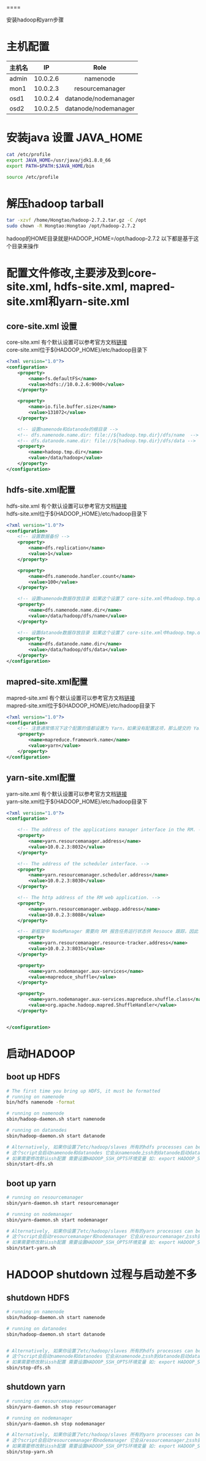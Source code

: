 ====

安装hadoop和yarn步骤

# 主机配置

| 主机名      | IP          | Role                 |
| ----------- |:-----------:| :------------------: |
| admin       | 10.0.2.6    | namenode             |
| mon1        | 10.0.2.3    | resourcemanager      |
| osd1        | 10.0.2.4    | datanode/nodemanager |
| osd2        | 10.0.2.5    | datanode/nodemanager |

# 安装java 设置 JAVA_HOME
```sh
cat /etc/profile
export JAVA_HOME=/usr/java/jdk1.8.0_66
export PATH=$PATH:$JAVA_HOME/bin

source /etc/profile
```
# 解压hadoop tarball
```sh
tar -xzvf /home/Hongtao/hadoop-2.7.2.tar.gz -C /opt
sudo chown -R Hongtao:Hongtao /opt/hadoop-2.7.2
```
hadoop的HOME目录就是HADOOP_HOME=/opt/hadoop-2.7.2 以下都是基于这个目录来操作

# 配置文件修改,主要涉及到core-site.xml, hdfs-site.xml, mapred-site.xml和yarn-site.xml

## core-site.xml 设置

core-site.xml 有个默认设置可以参考官方文档[链接](http://hadoop.apache.org/docs/current/hadoop-project-dist/hadoop-common/ClusterSetup.html)  
core-site.xml位于${HADOOP_HOME}/etc/hadoop目录下

```xml
<?xml version="1.0"?>
<configuration>
    <property>
        <name>fs.defaultFS</name>
        <value>hdfs://10.0.2.6:9000</value>
    </property>

    <property>
        <name>io.file.buffer.size</name>
        <value>131072</value>
    </property>

    <!-- 设置namenode和datanode的根目录 -->
    <!-- dfs.namenode.name.dir: file://${hadoop.tmp.dir}/dfs/name  -->
    <!-- dfs.datanode.name.dir: file://${hadoop.tmp.dir}/dfs/data -->
    <property>
        <name>hadoop.tmp.dir</name>
        <value>/data/hadoop</value>
    </property>
</configuration>
```

## hdfs-site.xml配置
hdfs-site.xml 有个默认设置可以参考官方文档[链接](http://hadoop.apache.org/docs/current/hadoop-project-dist/hadoop-common/ClusterSetup.html)  
hdfs-site.xml位于${HADOOP_HOME}/etc/hadoop目录下

```xml
<?xml version="1.0"?>
<configuration>
    <!-- 设置数据备份 -->
    <property>
        <name>dfs.replication</name>
        <value>1</value>
    </property>

    <property>
        <name>dfs.namenode.handler.count</name>
        <value>100</value>
    </property>

    <!-- 设置namenode数据存放目录 如果这个设置了 core-site.xml中hadoop.tmp.dir可以不用设置 -->
    <property>
        <name>dfs.namenode.name.dir</name>
        <value>/data/hadoop/dfs/name</value>
    </property>

    <!-- 设置datanode数据存放目录 如果这个设置了 core-site.xml中hadoop.tmp.dir可以不用设置 -->
    <property>
        <name>dfs.datanode.name.dir</name>
        <value>/data/hadoop/dfs/data</value>
    </property>
</configuration>

```

## mapred-site.xml配置
mapred-site.xml 有个默认设置可以参考官方文档[链接](http://hadoop.apache.org/docs/current/hadoop-project-dist/hadoop-common/ClusterSetup.html)  
mapred-site.xml位于${HADOOP_HOME}/etc/hadoop目录下
```xml
<?xml version="1.0"?>
<configuration>
    <!-- 注意通常情况下这个配置的值都设置为 Yarn，如果没有配置这项，那么提交的 Yarn job 只会运行在local模式，而不是分布式模式 -->
    <property>
        <name>mapreduce.framework.name</name>
        <value>yarn</value>
    </property>
</configuration>
```

## yarn-site.xml配置

yarn-site.xml 有个默认设置可以参考官方文档[链接](http://hadoop.apache.org/docs/current/hadoop-project-dist/hadoop-common/ClusterSetup.html)  
yarn-site.xml位于${HADOOP_HOME}/etc/hadoop目录下

```xml
<?xml version="1.0"?>
<configuration>

    <!-- The address of the applications manager interface in the RM. -->
    <property>
        <name>yarn.resourcemanager.address</name>
        <value>10.0.2.3:8032</value>
    </property>

    <!-- The address of the scheduler interface. -->
    <property>
        <name>yarn.resourcemanager.scheduler.address</name>
        <value>10.0.2.3:8030</value>
    </property>

    <!-- The http address of the RM web application. -->
    <property>
        <name>yarn.resourcemanager.webapp.address</name>
        <value>10.0.2.3:8088</value>
    </property>

    <!-- 新框架中 NodeManager 需要向 RM 报告任务运行状态供 Resouce 跟踪，因此 NodeManager 节点主机需要知道 RM 主机的 tracker 接口地址 -->
    <property>
        <name>yarn.resourcemanager.resource-tracker.address</name>
        <value>10.0.2.3:8031</value>
    </property>

    <property>
        <name>yarn.nodemanager.aux-services</name>
        <value>mapreduce_shuffle</value>
    </property>

    <property>
        <name>yarn.nodemanager.aux-services.mapreduce.shuffle.class</name>
        <value>org.apache.hadoop.mapred.ShuffleHandler</value>
    </property>


</configuration>
```

# 启动HADOOP

## boot up HDFS
```sh
# The first time you bring up HDFS, it must be formatted
# running on namenode
bin/hdfs namenode -format

# running on namenode
sbin/hadoop-daemon.sh start namenode

# running on datanodes
sbin/hadoop-daemon.sh start datanode

# Alternatively, 如果你设置了etc/hadoop/slaves 所有的hdfs processes can be bootup use the script
# 这个script会启动namenode和datanodes 它会从namenode上ssh到datanode启动datanode
# 如果需要修改默认ssh配置 需要设置HADOOP_SSH_OPTS环境变量 如: export HADOOP_SSH_OPTS="-p 16688"通过16688端口instead of端口22
sbin/start-dfs.sh

```

## boot up yarn

```sh
# running on resourcemanager
sbin/yarn-daemon.sh start resourcemanager

# running on nodemanager
sbin/yarn-daemon.sh start nodemanager

# Alternatively, 如果你设置了etc/hadoop/slaves 所有的yarn processes can be bootup use the script
# 这个script会启动resourcemanager和nodemanager 它会从resourcemanager上ssh到nodemanager启动nodemanager
# 如果需要修改默认ssh配置 需要设置HADOOP_SSH_OPTS环境变量 如: export HADOOP_SSH_OPTS="-p 16688"通过16688端口instead of端口22
sbin/start-yarn.sh
```

# HADOOP shutdown 过程与启动差不多
## shutdown HDFS
```sh
# running on namenode
sbin/hadoop-daemon.sh start namenode

# running on datanodes
sbin/hadoop-daemon.sh start datanode


# Alternatively, 如果你设置了etc/hadoop/slaves 所有的hdfs processes can be bootup use the script
# 这个script会启动namenode和datanodes 它会从namenode上ssh到datanode启动datanode
# 如果需要修改默认ssh配置 需要设置HADOOP_SSH_OPTS环境变量 如: export HADOOP_SSH_OPTS="-p 16688"通过16688端口instead of端口22
sbin/stop-dfs.sh
```

## shutdown yarn
```sh
# running on resourcemanager
sbin/yarn-daemon.sh stop resourcemanager

# running on nodemanager
sbin/yarn-daemon.sh stop nodemanager

# Alternatively, 如果你设置了etc/hadoop/slaves 所有的yarn processes can be bootup use the script
# 这个script会启动resourcemanager和nodemanager 它会从resourcemanager上ssh到nodemanager启动nodemanager
# 如果需要修改默认ssh配置 需要设置HADOOP_SSH_OPTS环境变量 如: export HADOOP_SSH_OPTS="-p 16688"通过16688端口instead of端口22
sbin/stop-yarn.sh
```



